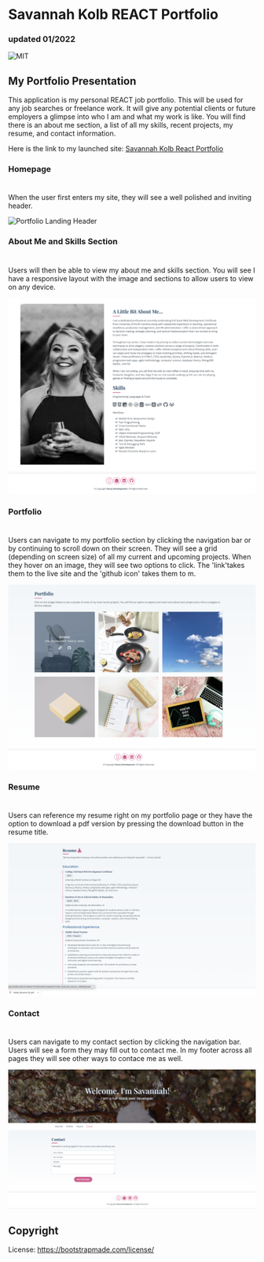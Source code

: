 # Savannah Kolb REACT Portfolio
### updated 01/2022

![MIT](https://img.shields.io/badge/license-MIT-brightgreen)

## My Portfolio Presentation

This application is my personal REACT job portfolio. This will be used for any job searches or freelance work. It will give any potential clients or future employers a glimpse into who I am and what my work is like. You will find there is an about me section, a list of all my skills, recent projects, my resume, and contact information. 

Here is the link to my launched site: [Savannah Kolb React Portfolio](https://snk923.github.io/React-Portfolio/)

### Homepage
#

When the user first enters my site, they will see a well polished and inviting header.

![Portfolio Landing Header ](src/img/readMe/homepage.jpg)

### About Me and Skills Section
#

Users will then be able to view my about me and skills section. You will see I have a responsive layout with the image and sections to allow users to view on any device. 

![About Me and Skills ](src/img/readMe/about.jpg)

### Portfolio
#

Users can navigate to my portfolio section by clicking the navigation bar or by continuing to scroll down on their screen. They will see a grid (depending on screen size) of all my current and upcoming projects. When they hover on an image, they will see two options to click. The 'link'takes them to the live site and the 'github icon' takes them to m. 

![Main Portfolio Page](src/img/readMe/portfolio.jpg)


### Resume 
#

Users can reference my resume right on my portfolio page or they have the option to download a pdf version by pressing the download button in the resume title.

![Resume](src/img/readMe/resume.jpg)

### Contact 
#

Users can navigate to my contact section by clicking the navigation bar. Users will see a form they may fill out to contact me. In my footer across all pages they will see other ways to contace me as well. 

![Contact](src/img/readMe/contact.jpg)

## Copyright
License: https://bootstrapmade.com/license/